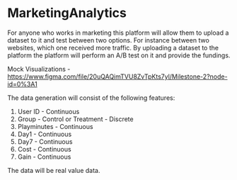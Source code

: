 # MarketingAnalytics

For anyone who works in marketing this platform will allow them to upload a dataset to it and test between two options. For instance between two websites, which one received more traffic. By uploading a dataset to the platform the platform will perform an A/B test on it and provide the fundings.

Mock Visualizations - https://www.figma.com/file/20uQAQimTVU8ZvTpKts7yl/Milestone-2?node-id=0%3A1

The data generation will consist of the following features:
1. User ID - Continuous
2. Group - Control or Treatment - Discrete
3. Playminutes - Continuous
4. Day1 - Continuous
5. Day7 - Continuous
6. Cost - Continuous
7. Gain - Continuous

The data will be real value data. 
